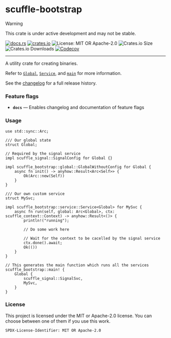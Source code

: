 <!-- sync-readme title [[ -->
# scuffle-bootstrap
<!-- sync-readme ]] -->

> [!WARNING]  
> This crate is under active development and may not be stable.

<!-- sync-readme badge [[ -->
[![docs.rs](https://img.shields.io/docsrs/scuffle-bootstrap/0.1.6.svg?logo=docs.rs&label=docs.rs&style=flat-square)](https://docs.rs/scuffle-bootstrap/0.1.6)
[![crates.io](https://img.shields.io/badge/crates.io-v0.1.6-orange?style=flat-square&logo=rust&logoColor=white)](https://crates.io/crates/scuffle-bootstrap/0.1.6)
![License: MIT OR Apache-2.0](https://img.shields.io/badge/license-MIT%20OR%20Apache--2.0-purple.svg?style=flat-square)
![Crates.io Size](https://img.shields.io/crates/size/scuffle-bootstrap/0.1.6.svg?style=flat-square)
![Crates.io Downloads](https://img.shields.io/crates/dv/scuffle-bootstrap/0.1.6.svg?&label=downloads&style=flat-square)
[![Codecov](https://img.shields.io/codecov/c/github/scufflecloud/scuffle.svg?label=codecov&logo=codecov&style=flat-square)](https://app.codecov.io/gh/scufflecloud/scuffle)
<!-- sync-readme ]] -->

---

<!-- sync-readme rustdoc [[ -->
A utility crate for creating binaries.

Refer to [`Global`](https://docs.rs/scuffle-bootstrap/0.1.7/scuffle_bootstrap/global/trait.Global.html), [`Service`](https://docs.rs/scuffle-bootstrap/0.1.7/scuffle_bootstrap/service/trait.Service.html), and [`main`](https://docs.rs/scuffle-bootstrap/0.1.7/scuffle_bootstrap/macro.main.html) for more information.

See the [changelog](./CHANGELOG.md) for a full release history.

### Feature flags

* **`docs`** —  Enables changelog and documentation of feature flags

### Usage

````rust,no_run
use std::sync::Arc;

/// Our global state
struct Global;

// Required by the signal service
impl scuffle_signal::SignalConfig for Global {}

impl scuffle_bootstrap::global::GlobalWithoutConfig for Global {
    async fn init() -> anyhow::Result<Arc<Self>> {
        Ok(Arc::new(Self))
    }
}

/// Our own custom service
struct MySvc;

impl scuffle_bootstrap::service::Service<Global> for MySvc {
    async fn run(self, global: Arc<Global>, ctx: scuffle_context::Context) -> anyhow::Result<()> {
        println!("running");

        // Do some work here

        // Wait for the context to be cacelled by the signal service
        ctx.done().await;
        Ok(())
    }
}

// This generates the main function which runs all the services
scuffle_bootstrap::main! {
    Global {
        scuffle_signal::SignalSvc,
        MySvc,
    }
}
````

### License

This project is licensed under the MIT or Apache-2.0 license.
You can choose between one of them if you use this work.

`SPDX-License-Identifier: MIT OR Apache-2.0`
<!-- sync-readme ]] -->
